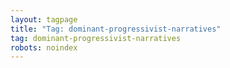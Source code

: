 ```yaml
---
layout: tagpage
title: "Tag: dominant-progressivist-narratives"
tag: dominant-progressivist-narratives
robots: noindex
---
```

